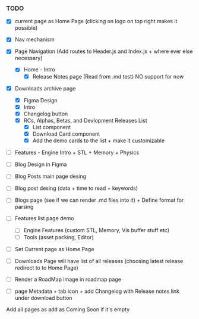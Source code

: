 ### TODO
- [x] current page as Home Page (clicking on logo on top right makes it possible)
- [x] Nav mechanism
- [x] Page Navigation (Add routes to Header.js and Index.js + where ever else necessary)
    - [x] Home - Intro
      - [x] Release Notes page (Read from .md test) NO support for now
- [x] Downloads archive page
  - [x] Figma Design
  - [x] Intro
  - [x] Changelog button
  - [x] RCs, Alphas, Betas, and Devlopment Releases List
    - [x] List component
    - [x] Download Card component
    - [x] Add the demo cards to the list + make it customizable
- [ ] Features - Engine Intro + STL + Memory + Physics
- [ ] Blog Design in Figma
- [ ] Blog Posts main page desing
- [ ] Blog post desing (data + time to read + keywords)
- [ ] Blogs page (see if we can render .md files into it) + Define format for parsing
- [ ] Features list page demo
    - [ ] Engine Features (custom STL, Memory, Vis buffer stuff etc)
    - [ ] Tools (asset packing, Editor)
- [ ] Set Current page as Home Page
- [ ] Downloads Page will have list of all releases (choosing latest release redirect to to Home Page)
- [ ] Render a RoadMap image in roadmap page
- [ ] page Metadata + tab icon + add Changelog with Release notes link under download button


Add all pages as add as Coming Soon if it's empty
